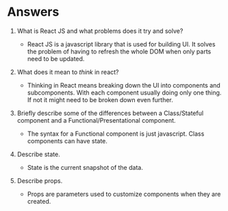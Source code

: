 # Answers

1.  What is React JS and what problems does it try and solve?

    - React JS is a javascript library that is used for building UI. It solves the problem of having to refresh the whole DOM when only parts need to be updated.

1.  What does it mean to _think_ in react?

    - Thinking in React means breaking down the UI into components and subcomponents. With each component usually doing only one thing. If not it might need to be broken down even further.

1.  Briefly describe some of the differences between a Class/Stateful component and a Functional/Presentational component.

    - The syntax for a Functional component is just javascript. Class components can have state.

1.  Describe state.

    - State is the current snapshot of the data.

1.  Describe props.

    - Props are parameters used to customize components when they are created.
